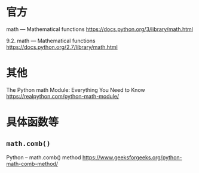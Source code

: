 
# 官方

math — Mathematical functions https://docs.python.org/3/library/math.html

9.2. math — Mathematical functions https://docs.python.org/2.7/library/math.html

# 其他

The Python math Module: Everything You Need to Know https://realpython.com/python-math-module/

# 具体函数等

## `math.comb()`

Python – math.comb() method https://www.geeksforgeeks.org/python-math-comb-method/
